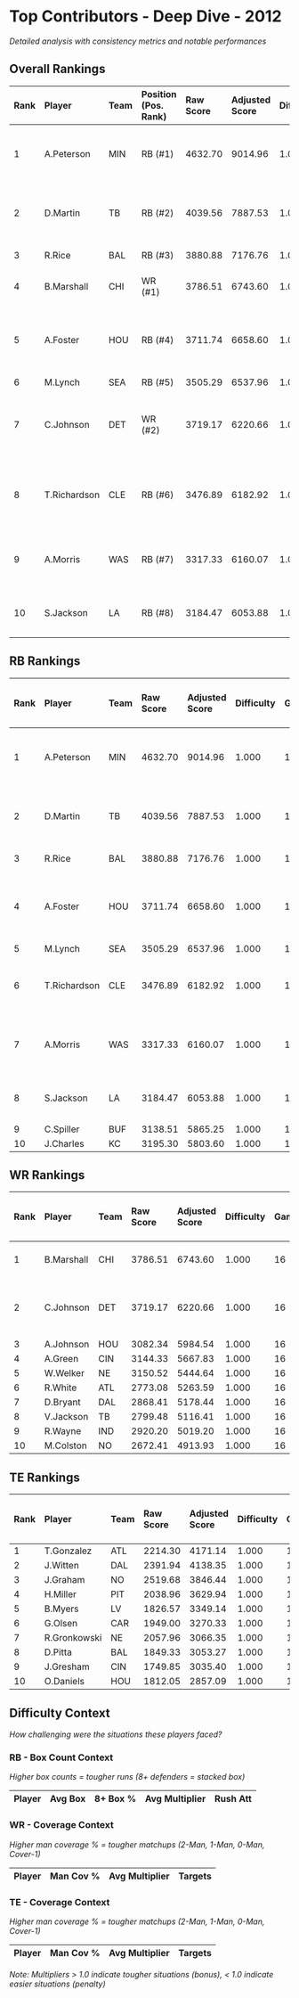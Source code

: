 # Top Contributors - Deep Dive - 2012

*Detailed analysis with consistency metrics and notable performances*

## Overall Rankings

| Rank | Player       | Team | Position (Pos. Rank) | Raw Score | Adjusted Score | Difficulty | Games | Avg/Game | Typical | Consistency | Floor | Ceiling | Peak    | Trend      | Notable Games                  |
| :----| :------------| :----| :--------------------| :---------| :--------------| :----------| :-----| :--------| :-------| :-----------| :-----| :-------| :-------| :----------| :------------------------------|
| 1    | A.Peterson   | MIN  | RB (#1)              | 4632.70   | 9014.96        | 1.000      | 16    | 563.44   | 511.13  | 8/2/6       | 468.8 | 672.2   | 870.68  | Increasing | Wk 17 (vs GB), Wk 9 (vs SEA)   |
| 2    | D.Martin     | TB   | RB (#2)              | 4039.56   | 7887.53        | 1.000      | 16    | 492.97   | 473.90  | 8/3/5       | 374.8 | 552.6   | 1096.62 | Increasing | Wk 9 (vs LV), Wk 8 (vs MIN)    |
| 3    | R.Rice       | BAL  | RB (#3)              | 3880.88   | 7176.76        | 1.000      | 16    | 448.55   | 432.24  | 8/1/7       | 358.0 | 618.6   | 652.16  | Increasing | Wk 3 (vs NE)                   |
| 4    | B.Marshall   | CHI  | WR (#1)              | 3786.51   | 6743.60        | 1.000      | 16    | 421.48   | 411.44  | 9/1/6       | 353.0 | 545.6   | 619.54  | Stable     | Wk 4 (vs DAL)                  |
| 5    | A.Foster     | HOU  | RB (#4)              | 3711.74   | 6658.60        | 1.000      | 16    | 416.16   | 381.72  | 8/1/7       | 337.8 | 462.0   | 680.90  | Stable     | Wk 10 (vs CHI), Wk 12 (vs DET) |
| 6    | M.Lynch      | SEA  | RB (#5)              | 3505.29   | 6537.96        | 1.000      | 16    | 408.62   | 397.31  | 8/3/5       | 325.3 | 460.4   | 566.43  | Stable     |                                |
| 7    | C.Johnson    | DET  | WR (#2)              | 3719.17   | 6220.66        | 1.000      | 16    | 388.79   | 401.44  | 7/1/8       | 253.5 | 466.2   | 672.04  | Increasing | Wk 13 (vs IND), Wk 16 (vs ATL) |
| 8    | T.Richardson | CLE  | RB (#6)              | 3476.89   | 6182.92        | 1.000      | 15    | 412.19   | 403.46  | 6/3/6       | 329.5 | 505.2   | 723.69  | Increasing | Wk 12 (vs PIT), Wk 8 (vs LAC)  |
| 9    | A.Morris     | WAS  | RB (#7)              | 3317.33   | 6160.07        | 1.000      | 16    | 385.00   | 341.81  | 8/1/7       | 241.6 | 409.4   | 819.96  | Increasing | Wk 17 (vs DAL), Wk 4 (vs TB)   |
| 10   | S.Jackson    | LA   | RB (#8)              | 3184.47   | 6053.88        | 1.000      | 16    | 378.37   | 365.94  | 8/1/7       | 282.6 | 471.8   | 650.69  | Increasing | Wk 10 (vs SF), Wk 13 (vs SF)   |

## RB Rankings

| Rank | Player       | Team | Raw Score | Adjusted Score | Difficulty | Games | Avg/Game | Typical | Consistency | Floor | Ceiling | Peak    | Trend      | Notable Games (>150% Typical)  |
| :----| :------------| :----| :---------| :--------------| :----------| :-----| :--------| :-------| :-----------| :-----| :-------| :-------| :----------| :------------------------------|
| 1    | A.Peterson   | MIN  | 4632.70   | 9014.96        | 1.000      | 16    | 563.44   | 511.13  | 8/2/6       | 468.8 | 672.2   | 870.68  | Increasing | Wk 17 (vs GB), Wk 9 (vs SEA)   |
| 2    | D.Martin     | TB   | 4039.56   | 7887.53        | 1.000      | 16    | 492.97   | 473.90  | 8/3/5       | 374.8 | 552.6   | 1096.62 | Increasing | Wk 9 (vs LV), Wk 8 (vs MIN)    |
| 3    | R.Rice       | BAL  | 3880.88   | 7176.76        | 1.000      | 16    | 448.55   | 432.24  | 8/1/7       | 358.0 | 618.6   | 652.16  | Increasing | Wk 3 (vs NE)                   |
| 4    | A.Foster     | HOU  | 3711.74   | 6658.60        | 1.000      | 16    | 416.16   | 381.72  | 8/1/7       | 337.8 | 462.0   | 680.90  | Stable     | Wk 10 (vs CHI), Wk 12 (vs DET) |
| 5    | M.Lynch      | SEA  | 3505.29   | 6537.96        | 1.000      | 16    | 408.62   | 397.31  | 8/3/5       | 325.3 | 460.4   | 566.43  | Stable     |                                |
| 6    | T.Richardson | CLE  | 3476.89   | 6182.92        | 1.000      | 15    | 412.19   | 403.46  | 6/3/6       | 329.5 | 505.2   | 723.69  | Increasing | Wk 12 (vs PIT), Wk 8 (vs LAC)  |
| 7    | A.Morris     | WAS  | 3317.33   | 6160.07        | 1.000      | 16    | 385.00   | 341.81  | 8/1/7       | 241.6 | 409.4   | 819.96  | Increasing | Wk 17 (vs DAL), Wk 4 (vs TB)   |
| 8    | S.Jackson    | LA   | 3184.47   | 6053.88        | 1.000      | 16    | 378.37   | 365.94  | 8/1/7       | 282.6 | 471.8   | 650.69  | Increasing | Wk 10 (vs SF), Wk 13 (vs SF)   |
| 9    | C.Spiller    | BUF  | 3138.51   | 5865.25        | 1.000      | 16    | 366.58   | 374.91  | 8/2/6       | 295.3 | 490.5   | 604.36  | Increasing |                                |
| 10   | J.Charles    | KC   | 3195.30   | 5803.60        | 1.000      | 16    | 362.72   | 380.37  | 8/1/7       | 235.5 | 531.0   | 581.00  | Increasing |                                |

## WR Rankings

| Rank | Player     | Team | Raw Score | Adjusted Score | Difficulty | Games | Avg/Game | Typical | Consistency | Floor | Ceiling | Peak   | Trend      | Notable Games (>150% Typical)  |
| :----| :----------| :----| :---------| :--------------| :----------| :-----| :--------| :-------| :-----------| :-----| :-------| :------| :----------| :------------------------------|
| 1    | B.Marshall | CHI  | 3786.51   | 6743.60        | 1.000      | 16    | 421.48   | 411.44  | 9/1/6       | 353.0 | 545.6   | 619.54 | Stable     | Wk 4 (vs DAL)                  |
| 2    | C.Johnson  | DET  | 3719.17   | 6220.66        | 1.000      | 16    | 388.79   | 401.44  | 7/1/8       | 253.5 | 466.2   | 672.04 | Increasing | Wk 13 (vs IND), Wk 16 (vs ATL) |
| 3    | A.Johnson  | HOU  | 3082.34   | 5984.54        | 1.000      | 16    | 374.03   | 296.69  | 8/1/7       | 219.7 | 491.2   | 867.72 | Increasing |                                |
| 4    | A.Green    | CIN  | 3144.33   | 5667.83        | 1.000      | 16    | 354.24   | 359.61  | 8/2/6       | 281.3 | 463.9   | 549.57 | Decreasing |                                |
| 5    | W.Welker   | NE   | 3150.52   | 5444.64        | 1.000      | 16    | 340.29   | 335.61  | 8/2/6       | 272.9 | 377.7   | 580.63 | Stable     |                                |
| 6    | R.White    | ATL  | 2773.08   | 5263.59        | 1.000      | 16    | 328.97   | 308.71  | 8/0/8       | 171.8 | 467.9   | 672.12 | Decreasing |                                |
| 7    | D.Bryant   | DAL  | 2868.41   | 5178.44        | 1.000      | 16    | 323.65   | 290.21  | 7/2/7       | 191.5 | 451.8   | 663.66 | Increasing |                                |
| 8    | V.Jackson  | TB   | 2799.48   | 5116.41        | 1.000      | 16    | 319.78   | 320.89  | 8/1/7       | 187.5 | 402.6   | 557.77 | Decreasing |                                |
| 9    | R.Wayne    | IND  | 2920.20   | 5019.20        | 1.000      | 16    | 313.70   | 299.61  | 8/3/5       | 247.8 | 348.8   | 694.37 | Decreasing |                                |
| 10   | M.Colston  | NO   | 2672.41   | 4913.93        | 1.000      | 16    | 307.12   | 238.29  | 8/2/6       | 182.7 | 311.5   | 691.98 | Stable     |                                |

## TE Rankings

| Rank | Player       | Team | Raw Score | Adjusted Score | Difficulty | Games | Avg/Game | Typical | Consistency | Floor | Ceiling | Peak   | Trend      | Notable Games (>150% Typical) |
| :----| :------------| :----| :---------| :--------------| :----------| :-----| :--------| :-------| :-----------| :-----| :-------| :------| :----------| :-----------------------------|
| 1    | T.Gonzalez   | ATL  | 2214.30   | 4171.14        | 1.000      | 16    | 260.70   | 226.17  | 8/1/7       | 180.2 | 276.4   | 555.00 | Stable     |                               |
| 2    | J.Witten     | DAL  | 2391.94   | 4138.35        | 1.000      | 16    | 258.65   | 240.30  | 7/2/7       | 203.1 | 280.8   | 596.47 | Stable     |                               |
| 3    | J.Graham     | NO   | 2519.68   | 3846.44        | 1.000      | 15    | 256.43   | 244.03  | 7/1/7       | 165.7 | 333.9   | 533.75 | Decreasing |                               |
| 4    | H.Miller     | PIT  | 2038.96   | 3629.94        | 1.000      | 15    | 242.00   | 198.19  | 5/3/7       | 184.0 | 311.6   | 437.54 | Decreasing |                               |
| 5    | B.Myers      | LV   | 1826.57   | 3349.14        | 1.000      | 16    | 209.32   | 192.05  | 8/1/7       | 142.4 | 243.6   | 567.41 | Decreasing |                               |
| 6    | G.Olsen      | CAR  | 1949.00   | 3270.33        | 1.000      | 16    | 204.40   | 187.02  | 8/2/6       | 140.3 | 218.2   | 429.45 | Increasing |                               |
| 7    | R.Gronkowski | NE   | 2057.96   | 3066.35        | 1.000      | 11    | 278.76   | 262.46  | 4/1/6       | 183.9 | 430.6   | 552.89 | Increasing |                               |
| 8    | D.Pitta      | BAL  | 1849.33   | 3053.27        | 1.000      | 16    | 190.83   | 177.01  | 8/0/8       | 102.4 | 253.4   | 440.42 | Stable     |                               |
| 9    | J.Gresham    | CIN  | 1749.85   | 3035.40        | 1.000      | 16    | 189.71   | 186.04  | 8/1/7       | 142.5 | 234.3   | 326.98 | Stable     |                               |
| 10   | O.Daniels    | HOU  | 1812.05   | 2857.09        | 1.000      | 15    | 190.47   | 191.57  | 7/2/6       | 133.5 | 259.5   | 368.52 | Decreasing |                               |

## Difficulty Context

*How challenging were the situations these players faced?*

### RB - Box Count Context

*Higher box counts = tougher runs (8+ defenders = stacked box)*

| Player | Avg Box | 8+ Box % | Avg Multiplier | Rush Att |
| :------| :-------| :--------| :--------------| :--------|

### WR - Coverage Context

*Higher man coverage % = tougher matchups (2-Man, 1-Man, 0-Man, Cover-1)*

| Player | Man Cov % | Avg Multiplier | Targets |
| :------| :---------| :--------------| :-------|

### TE - Coverage Context

*Higher man coverage % = tougher matchups (2-Man, 1-Man, 0-Man, Cover-1)*

| Player | Man Cov % | Avg Multiplier | Targets |
| :------| :---------| :--------------| :-------|

*Note: Multipliers > 1.0 indicate tougher situations (bonus), < 1.0 indicate easier situations (penalty)*


